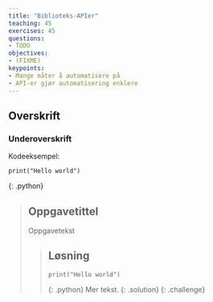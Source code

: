 ```yaml
---
title: "Biblioteks-APIer"
teaching: 45
exercises: 45
questions:
- TODO
objectives:
- (FIXME)
keypoints:
- Mange måter å automatisere på
- API-er gjør automatisering enklere
---
```


## Overskrift

### Underoverskrift

Kodeeksempel:

~~~
print("Hello world")
~~~
{: .python}


> ## Oppgavetittel
> Oppgavetekst
>
> > ## Løsning
> > ~~~
> > print("Hello world")
> > ~~~
> > {: .python}
> > Mer tekst.
> {: .solution}
{: .challenge}



